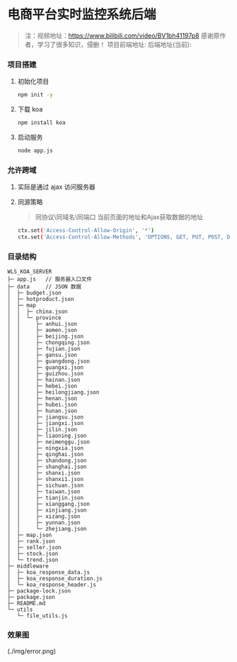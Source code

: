 # 电商平台实时监控系统后端
> 注：视频地址：https://www.bilibili.com/video/BV1bh41197p8
> 感谢原作者，学习了很多知识，侵删！
> 项目前端地址:
> 后端地址(当前):



### 项目搭建

1. 初始化项目

    ```bash
    npm init -y 
    ```

2. 下载 koa

    ```bash
    npm install koa
    ```   
3. 启动服务

    ```bash
    node app.js
    ```
### 允许跨域

1. 实际是通过 ajax 访问服务器
2. 同源策略

      > 同协议\同域名\同端口
      > 当前页面的地址和Ajax获取数据的地址

      ```bash
      ctx.set('Access-Control-Allow-Origin', '*')
      ctx.set('Access-Control-Allow-Methods', 'OPTIONS, GET, PUT, POST, DELETE')
      ```
### 目录结构

```
WLS_KOA_SERVER
├─ app.js   // 服务器入口文件
├─ data     // JSON 数据
│  ├─ budget.json
│  ├─ hotproduct.json
│  ├─ map
│  │  ├─ china.json
│  │  └─ province
│  │     ├─ anhui.json
│  │     ├─ aomen.json
│  │     ├─ beijing.json
│  │     ├─ chongqing.json
│  │     ├─ fujian.json
│  │     ├─ gansu.json
│  │     ├─ guangdong.json
│  │     ├─ guangxi.json
│  │     ├─ guizhou.json
│  │     ├─ hainan.json
│  │     ├─ hebei.json
│  │     ├─ heilongjiang.json
│  │     ├─ henan.json
│  │     ├─ hubei.json
│  │     ├─ hunan.json
│  │     ├─ jiangsu.json
│  │     ├─ jiangxi.json
│  │     ├─ jilin.json
│  │     ├─ liaoning.json
│  │     ├─ neimenggu.json
│  │     ├─ ningxia.json
│  │     ├─ qinghai.json
│  │     ├─ shandong.json
│  │     ├─ shanghai.json
│  │     ├─ shanxi.json
│  │     ├─ shanxi1.json
│  │     ├─ sichuan.json
│  │     ├─ taiwan.json
│  │     ├─ tianjin.json
│  │     ├─ xianggang.json
│  │     ├─ xinjiang.json
│  │     ├─ xizang.json
│  │     ├─ yunnan.json
│  │     └─ zhejiang.json
│  ├─ map.json
│  ├─ rank.json
│  ├─ seller.json
│  ├─ stock.json
│  └─ trend.json
├─ middleware
│  ├─ koa_response_data.js
│  ├─ koa_response_duration.js
│  └─ koa_response_header.js
├─ package-lock.json
├─ package.json
├─ README.md
└─ utils
   └─ file_utils.js
```

### 效果图

(./img/error.png)
